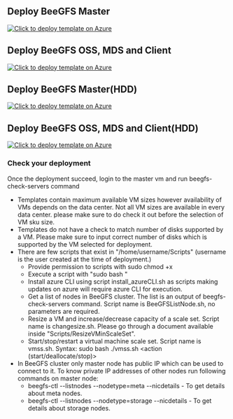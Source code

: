 ## Deploy BeeGFS Master
[![Click to deploy template on Azure](http://azuredeploy.net/deploybutton.png "Click to deploy template on Azure")](https://portal.azure.com/#create/Microsoft.Template/uri/https%3A%2F%2Fraw.githubusercontent.com%2Fyushiutsai%2Fhpctest%2Fmaster%2Fbeegfs-master.json)  

## Deploy BeeGFS OSS, MDS and Client
[![Click to deploy template on Azure](http://azuredeploy.net/deploybutton.png "Click to deploy template on Azure")](https://portal.azure.com/#create/Microsoft.Template/uri/https%3A%2F%2Fraw.githubusercontent.com%2Fyushiutsai%2Fhpctest%2Fmaster%2Fdeploy-beegfs.json)  

## Deploy BeeGFS Master(HDD)
[![Click to deploy template on Azure](http://azuredeploy.net/deploybutton.png "Click to deploy template on Azure")](https://portal.azure.com/#create/Microsoft.Template/uri/https%3A%2F%2Fraw.githubusercontent.com%2Ftonywu70%2Fhpcprojects%2Fmaster%2Fbeegfs-master-hdd.json)  

## Deploy BeeGFS OSS, MDS and Client(HDD)
[![Click to deploy template on Azure](http://azuredeploy.net/deploybutton.png "Click to deploy template on Azure")](https://portal.azure.com/#create/Microsoft.Template/uri/https%3A%2F%2Fraw.githubusercontent.com%2Ftonywu70%2Fhpcprojects%2Fmaster%2Fdeploy-beegfs-hdd.json)  


### Check your deployment
Once the deployment succeed, login to the master vm and run beegfs-check-servers command

* Templates contain maximum available VM sizes however availability of VMs depends on the data center. Not all VM sizes are available in every data center. please make sure to do check it out before the selection of VM sku size.
* Templates do not have a check to match number of disks supported by a VM. Please make sure to input correct number of disks which is supported by the VM selected for deployment.
* There are few scripts that exist in "/home/username/Scripts" (username is the user created at the time of deployment.)
	* Provide permission to scripts with sudo chmod +x <scriptname>
	* Execute a script with "sudo bash <scriptname>"
	* Install azure CLI using script install_azureCLI.sh as scripts making updates on azure will require azure CLI for execution.
	* Get a list of nodes in BeeGFS cluster. The list is an output of beegfs-check-servers command. Script name is BeeGFSListNode.sh, no parameters are required.
	* Resize a VM and increase/decrease capacity of a scale set. Script name is changesize.sh. Please go through a document available inside "Scripts/ResizeVMinScaleSet".
	* Start/stop/restart a virtual machine scale set. Script name is vmss.sh. Syntax: sudo bash ./vmss.sh <resourcegroup> <vmss name> <action (start/deallocate/stop)>
* In BeeGFS cluster only master node has public IP which can be used to connect to it. To know private IP addresses of other nodes run following commands on master node:
	* beegfs-ctl --listnodes --nodetype=meta --nicdetails - To get details about meta nodes.
	* beegfs-ctl --listnodes --nodetype=storage --nicdetails - To get details about storage nodes.
